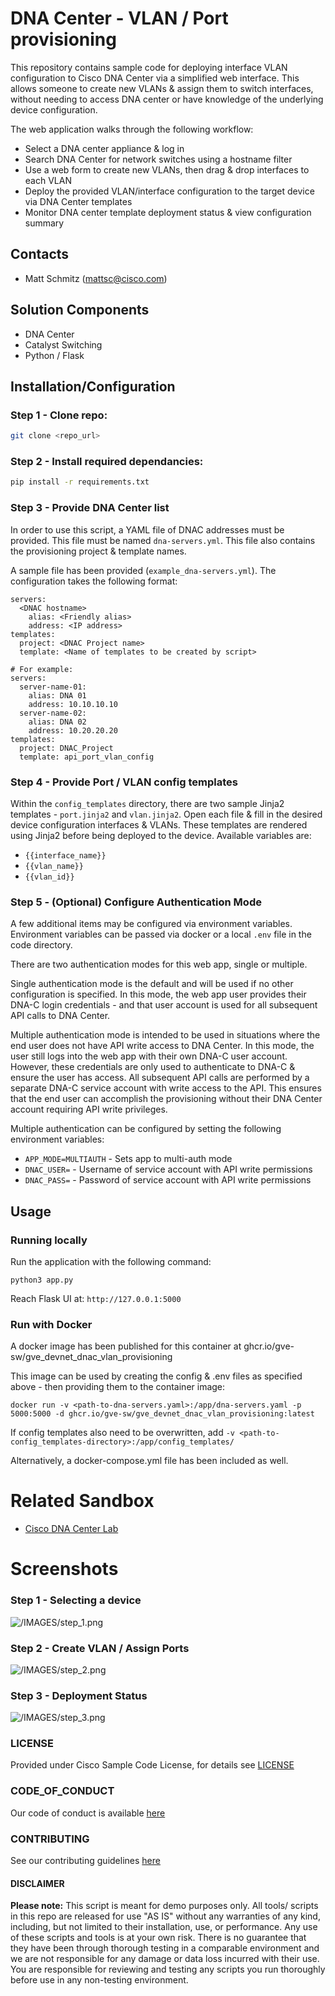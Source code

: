 # DNA Center - VLAN / Port provisioning

This repository contains sample code for deploying interface VLAN configuration to Cisco DNA Center via a simplified web interface. This allows someone to create new VLANs & assign them to switch interfaces, without needing to access DNA center or have knowledge of the underlying device configuration.

The web application walks through the following workflow:

- Select a DNA center appliance & log in
- Search DNA Center for network switches using a hostname filter
- Use a web form to create new VLANs, then drag & drop interfaces to each VLAN
- Deploy the provided VLAN/interface configuration to the target device via DNA Center templates
- Monitor DNA center template deployment status & view configuration summary

## Contacts

- Matt Schmitz (<mattsc@cisco.com>)

## Solution Components

- DNA Center
- Catalyst Switching
- Python / Flask

## Installation/Configuration

### **Step 1 - Clone repo:**

```bash
git clone <repo_url>
```

### **Step 2 - Install required dependancies:**

```bash
pip install -r requirements.txt
```

### **Step 3 - Provide DNA Center list**

In order to use this script, a YAML file of DNAC addresses must be provided. This file must be named `dna-servers.yml`. This file also contains the provisioning project & template names.

A sample file has been provided (`example_dna-servers.yml`). The configuration takes the following format:

```
servers:
  <DNAC hostname>
    alias: <Friendly alias>
    address: <IP address>
templates:
  project: <DNAC Project name>
  template: <Name of templates to be created by script>

# For example:
servers:
  server-name-01:
    alias: DNA 01
    address: 10.10.10.10
  server-name-02:
    alias: DNA 02
    address: 10.20.20.20
templates:
  project: DNAC_Project
  template: api_port_vlan_config
```

### **Step 4 - Provide Port / VLAN config templates**

Within the `config_templates` directory, there are two sample Jinja2 templates - `port.jinja2` and `vlan.jinja2`. Open each file & fill in the desired device configuration interfaces & VLANs. These templates are rendered using Jinja2 before being deployed to the device. Available variables are:

- `{{interface_name}}`
- `{{vlan_name}}`
- `{{vlan_id}}`

### **Step 5 - (Optional) Configure Authentication Mode**

A few additional items may be configured via environment variables. Environment variables can be passed via docker or a local `.env` file in the code directory.

There are two authentication modes for this web app, single or multiple.

Single authentication mode is the default and will be used if no other configuration is specified. In this mode, the web app user provides their DNA-C login credentials - and that user account is used for all subsequent API calls to DNA Center.

Multiple authentication mode is intended to be used in situations where the end user does not have API write access to DNA Center. In this mode, the user still logs into the web app with their own DNA-C user account. However, these credentials are only used to authenticate to DNA-C & ensure the user has access. All subsequent API calls are performed by a separate DNA-C service account with write access to the API. This ensures that the end user can accomplish the provisioning without their DNA Center account requiring API write privileges.

Multiple authentication can be configured by setting the following environment variables:

- `APP_MODE=MULTIAUTH` - Sets app to multi-auth mode
- `DNAC_USER=` - Username of service account with API write permissions
- `DNAC_PASS=` - Password of service account with API write permissions

## Usage

### Running locally

Run the application with the following command:

```
python3 app.py
```

Reach Flask UI at: `http://127.0.0.1:5000`

### Run with Docker

A docker image has been published for this container at ghcr.io/gve-sw/gve_devnet_dnac_vlan_provisioning

This image can be used by creating the config & .env files as specified above - then providing them to the container image:

`docker run -v <path-to-dna-servers.yaml>:/app/dna-servers.yaml -p 5000:5000 -d ghcr.io/gve-sw/gve_devnet_dnac_vlan_provisioning:latest`

If config templates also need to be overwritten, add `-v <path-to-config_templates-directory>:/app/config_templates/`

Alternatively, a docker-compose.yml file has been included as well.

# Related Sandbox

- [Cisco DNA Center Lab](https://devnetsandbox.cisco.com/RM/Diagram/Index/b8d7aa34-aa8f-4bf2-9c42-302aaa2daafb?diagramType=Topology)

# Screenshots

### Step 1 - Selecting a device

![/IMAGES/step_1.png](/IMAGES/step_1.png)

### Step 2 - Create VLAN / Assign Ports

![/IMAGES/step_2.png](/IMAGES/step_2.png)

### Step 3 - Deployment Status

![/IMAGES/step_3.png](/IMAGES/step_3.png)

### LICENSE

Provided under Cisco Sample Code License, for details see [LICENSE](LICENSE.md)

### CODE_OF_CONDUCT

Our code of conduct is available [here](CODE_OF_CONDUCT.md)

### CONTRIBUTING

See our contributing guidelines [here](CONTRIBUTING.md)

#### DISCLAIMER

<b>Please note:</b> This script is meant for demo purposes only. All tools/ scripts in this repo are released for use "AS IS" without any warranties of any kind, including, but not limited to their installation, use, or performance. Any use of these scripts and tools is at your own risk. There is no guarantee that they have been through thorough testing in a comparable environment and we are not responsible for any damage or data loss incurred with their use.
You are responsible for reviewing and testing any scripts you run thoroughly before use in any non-testing environment.
